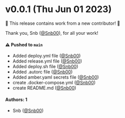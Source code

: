 # v0.0.1 (Thu Jun 01 2023)

:tada: This release contains work from a new contributor! :tada:

Thank you, Snb ([@Snb00](https://github.com/Snb00)), for all your work!

#### ⚠️ Pushed to `main`

- Added deploy.yml file ([@Snb00](https://github.com/Snb00))
- Added release.yml file ([@Snb00](https://github.com/Snb00))
- Added deploy.sh file ([@Snb00](https://github.com/Snb00))
- Added .autorc file ([@Snb00](https://github.com/Snb00))
- Added amber.yaml secrets file ([@Snb00](https://github.com/Snb00))
- create .docker-compose.yml ([@Snb00](https://github.com/Snb00))
- create README.md ([@Snb00](https://github.com/Snb00))

#### Authors: 1

- Snb ([@Snb00](https://github.com/Snb00))
